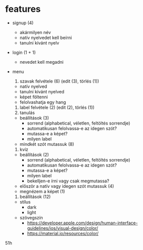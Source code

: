 # features

* signup (4)
  * akármilyen név
  * natív nyelvedet kell beírni
  * tanulni kívánt nyelv
* login (1 + 1)
  * nevedet kell megadni
  
* menu
  1. szavak felvétele (6) (edit (3), törlés (1)) 
    * natív nyelved
    * tanulni kívánt nyelved
    * képet föltenni
    * felolvashatja egy hang
  1. label felvétele (2) (edit (2), törlés (1))
  1. tanulás
    * beállítások (3)
      * sorrend (alphabetical, véletlen, feltöltés sorrendje)
      * automatikusan felolvassa-e az idegen szót?
      * mutassa-e a képet?
      * milyen label
    * mindkét szót mutassuk (8)
  1. kvíz
    * beállítások (2)
      * sorrend (alphabetical, véletlen, feltöltés sorrendje)
      * automatikusan felolvassa-e az idegen szót?
      * mutassa-e a képet?
      * milyen label
      * bekelljen-e írni vagy csak megmutassa?
    * először a natív vagy idegen szót mutassuk (4)
    * megnézem a képet (1)
  1. beállítások (12)
    * stílus
      * dark
      * light
    * szövegszín
      * https://developer.apple.com/design/human-interface-guidelines/ios/visual-design/color/
      * https://material.io/resources/color/
  
51h